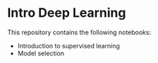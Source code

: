 ﻿# Intro Deep Learning

 This repository contains the following notebooks:

 - Introduction to supervised learning
 - Model selection

